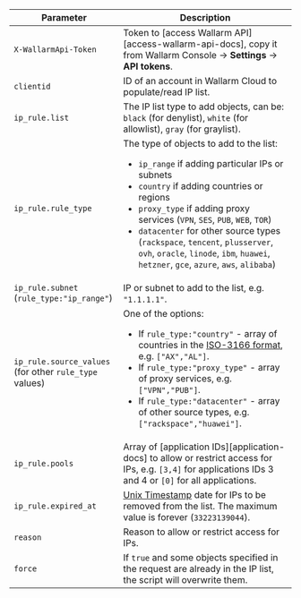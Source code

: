 | Parameter | Description |
| --------- | ----------- |
| `X-WallarmApi-Token` | Token to [access Wallarm API][access-wallarm-api-docs], copy it from Wallarm Console → **Settings** → **API tokens**. |
| `clientid` | ID of an account in Wallarm Cloud to populate/read IP list.
| `ip_rule.list` | The IP list type to add objects, can be: `black` (for denylist), `white` (for allowlist), `gray` (for graylist). |
| `ip_rule.rule_type` | The type of objects to add to the list:<ul><li>`ip_range` if adding particular IPs or subnets</li><li>`country` if adding countries or regions</li><li>`proxy_type` if adding proxy services (`VPN`, `SES`, `PUB`, `WEB`, `TOR`)</li><li>`datacenter` for other source types (`rackspace`, `tencent`, `plusserver`, `ovh`, `oracle`, `linode`, `ibm`, `huawei`, `hetzner`, `gce`, `azure`, `aws`, `alibaba`)</li></ul> |
| `ip_rule.subnet`<br>(`rule_type:"ip_range"`) | IP or subnet to add to the list, e.g. `"1.1.1.1"`. |
| `ip_rule.source_values`<br>(for other `rule_type` values) | One of the options:<ul><li>If `rule_type:"country"` - array of countries in the [ISO-3166 format](https://en.wikipedia.org/wiki/List_of_ISO_3166_country_codes), e.g. `["AX","AL"]`.</li><li>If `rule_type:"proxy_type"` - array of proxy services, e.g. `["VPN","PUB"]`.</li><li>If `rule_type:"datacenter"` - array of other source types, e.g. `["rackspace","huawei"]`.</li></ul> |
| `ip_rule.pools` | Array of [application IDs][application-docs] to allow or restrict access for IPs, e.g. `[3,4]` for applications IDs 3 and 4 or `[0]` for all applications.
| `ip_rule.expired_at` | [Unix Timestamp](https://www.unixtimestamp.com/) date for IPs to be removed from the list. The maximum value is forever (`33223139044`). |
| `reason` | Reason to allow or restrict access for IPs.
| `force` | If `true` and some objects specified in the request are already in the IP list, the script will overwrite them. |
